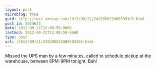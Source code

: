 ```yaml
---
layout: post
microblog: true
guid: http://twit.vmstan.com/2012/09/21/249208621089583105.html
post_id: 3034633
date: 2012-09-21T12:08:59-0600
lastmod: 2012-09-21T12:08:59-0600
type: post
url: /2012/09/21/249208621089583105.html
---
```

Missed the UPS man by a few minutes, called to schedule pickup at the warehouse, between 8PM-9PM tonight. Bah!

